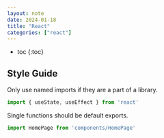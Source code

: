 ```yaml
---
layout: note
date: 2024-01-18
title: "React"
categories: ["react"]
---
```


- toc
{:toc}

## Style Guide

Only use named imports if they are a part of a library.

```js
import { useState, useEffect } from 'react'
```

Single functions should be default exports.

```js
import HomePage from 'components/HomePage'
```
